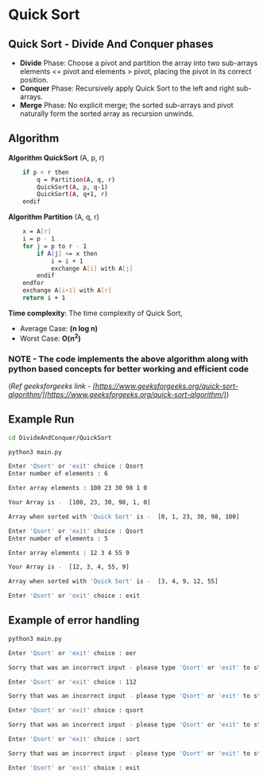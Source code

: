 # Quick Sort

## Quick Sort - Divide And Conquer phases

- **Divide** Phase: Choose a pivot and partition the array into two sub-arrays elements <= pivot and elements > pivot, placing the pivot in its correct position.
- **Conquer** Phase: Recursively apply Quick Sort to the left and right sub-arrays.
- **Merge** Phase: No explicit merge; the sorted sub-arrays and pivot naturally form the sorted array as recursion unwinds.

## Algorithm

**Algorithm QuickSort** (A, p, r)
```bash
    if p < r then
        q = Partition(A, q, r)
        QuickSort(A, p, q-1)
        QuickSort(A, q+1, r)
    endif
```

**Algorithm Partition** (A, q, r)
```bash
    x = A[r]
    i = p - 1
    for j = p to r - 1
        if A[j] <= x then
            i = i + 1
            exchange A[i] with A[j]
        endif
    endfor
    exchange A[i+1] with A[r]
    return i + 1
```

**Time complexity**: The time complexity of Quick Sort,
- Average Case: **(n log n)**
- Worst Case: **O(n<sup>2</sup>)**

### NOTE - The code implements the above algorithm along with python based concepts for better working and efficient code

(_Ref geeksforgeeks link_ - _[https://www.geeksforgeeks.org/quick-sort-algorithm/](https://www.geeksforgeeks.org/quick-sort-algorithm/)_)

## Example Run

```bash
cd DivideAndConquer/QuickSort
```

```bash
python3 main.py

Enter 'Qsort' or 'exit' choice : Qsort
Enter number of elements : 6

Enter array elements : 100 23 30 98 1 0

Your Array is -  [100, 23, 30, 98, 1, 0]

Array when sorted with 'Quick Sort' is -  [0, 1, 23, 30, 98, 100]

Enter 'Qsort' or 'exit' choice : Qsort
Enter number of elements : 5     

Enter array elements : 12 3 4 55 9

Your Array is -  [12, 3, 4, 55, 9]

Array when sorted with 'Quick Sort' is -  [3, 4, 9, 12, 55]

Enter 'Qsort' or 'exit' choice : exit
```

## Example of error handling

```bash
python3 main.py

Enter 'Qsort' or 'exit' choice : eer

Sorry that was an incorrect input - please type 'Qsort' or 'exit' to stop.

Enter 'Qsort' or 'exit' choice : 112

Sorry that was an incorrect input - please type 'Qsort' or 'exit' to stop.

Enter 'Qsort' or 'exit' choice : qsort

Sorry that was an incorrect input - please type 'Qsort' or 'exit' to stop.

Enter 'Qsort' or 'exit' choice : sort

Sorry that was an incorrect input - please type 'Qsort' or 'exit' to stop.

Enter 'Qsort' or 'exit' choice : exit
```